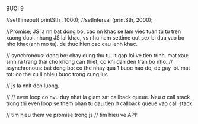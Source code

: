 BUOI 9

//setTimeout( printSth , 1000);
//setInterval (printSth, 2000);


//Promise; JS la nn bat dong bo, cac nn khac se lam viec tuan tu tu tren xuong duoi. nhung JS lai khac, vs nhu ham settime out sex bi dua vao bo nho khac(anh mo ta). de thuc hien cac cau lenh khac.

// synchronous: dong bo: chay dung thu tu, it gap loi ve tien trinh. mat xau: sinh ra trang thai cho khong can thiet, co khi dan den tran bo nho.
// asynchronous: bat dong bo: co the nhay qua 1 buoc nao do, de gay loi. mat tot: co the xu li nhieu buoc trong cung luc


// js la nnlt don luong. 


// 
// even loop co nvu duy nhat la giam sat callback queue. Neu ơ call stack trong thi even loop se them phan tu dau tien ở callback queue vao call stack
  
// tim hieu them ve promise trong js
// tim hieu ve API:
